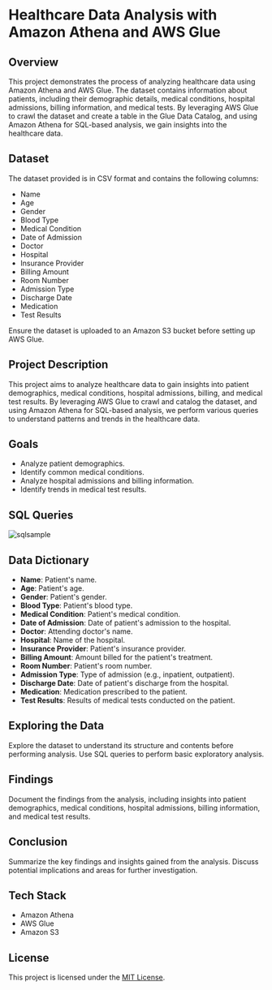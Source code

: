 # Healthcare Data Analysis with Amazon Athena and AWS Glue

## Overview

This project demonstrates the process of analyzing healthcare data using Amazon Athena and AWS Glue. The dataset contains information about patients, including their demographic details, medical conditions, hospital admissions, billing information, and medical tests. By leveraging AWS Glue to crawl the dataset and create a table in the Glue Data Catalog, and using Amazon Athena for SQL-based analysis, we gain insights into the healthcare data.

## Dataset

The dataset provided is in CSV format and contains the following columns:

- Name
- Age
- Gender
- Blood Type
- Medical Condition
- Date of Admission
- Doctor
- Hospital
- Insurance Provider
- Billing Amount
- Room Number
- Admission Type
- Discharge Date
- Medication
- Test Results

Ensure the dataset is uploaded to an Amazon S3 bucket before setting up AWS Glue.

## Project Description

This project aims to analyze healthcare data to gain insights into patient demographics, medical conditions, hospital admissions, billing, and medical test results. By leveraging AWS Glue to crawl and catalog the dataset, and using Amazon Athena for SQL-based analysis, we perform various queries to understand patterns and trends in the healthcare data.

## Goals

- Analyze patient demographics.
- Identify common medical conditions.
- Analyze hospital admissions and billing information.
- Identify trends in medical test results.

## SQL Queries

![sqlsample](https://github.com/guzmanwolfrank/AWS-Cloud/assets/29739578/a12ac966-f369-4e05-a78e-f94d0ef12cbe)


## Data Dictionary

- **Name**: Patient's name.
- **Age**: Patient's age.
- **Gender**: Patient's gender.
- **Blood Type**: Patient's blood type.
- **Medical Condition**: Patient's medical condition.
- **Date of Admission**: Date of patient's admission to the hospital.
- **Doctor**: Attending doctor's name.
- **Hospital**: Name of the hospital.
- **Insurance Provider**: Patient's insurance provider.
- **Billing Amount**: Amount billed for the patient's treatment.
- **Room Number**: Patient's room number.
- **Admission Type**: Type of admission (e.g., inpatient, outpatient).
- **Discharge Date**: Date of patient's discharge from the hospital.
- **Medication**: Medication prescribed to the patient.
- **Test Results**: Results of medical tests conducted on the patient.

## Exploring the Data

Explore the dataset to understand its structure and contents before performing analysis. Use SQL queries to perform basic exploratory analysis.

## Findings

Document the findings from the analysis, including insights into patient demographics, medical conditions, hospital admissions, billing information, and medical test results.

## Conclusion

Summarize the key findings and insights gained from the analysis. Discuss potential implications and areas for further investigation.

## Tech Stack

- Amazon Athena
- AWS Glue
- Amazon S3



## License

This project is licensed under the [MIT License](LICENSE).
